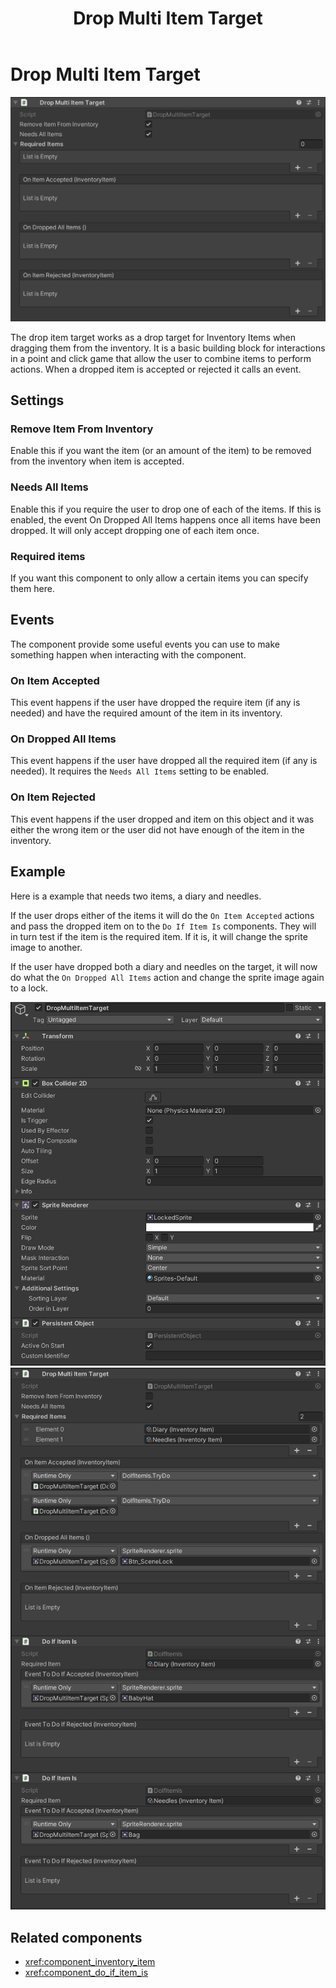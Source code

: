﻿---
uid: component_drop_multi_item_target
title: Drop Multi Item Target
---
# Drop Multi Item Target

![Drop Multi Item Target component](../../resources/images/components/DropMultiItemTarget.png)

The drop item target works as a drop target for Inventory Items when dragging them from the inventory. It is a basic building block for interactions in a point and click game that allow the user to combine items to perform actions. When a dropped item is accepted or rejected it calls an event.

## Settings

### Remove Item From Inventory

Enable this if you want the item (or an amount of the item) to be removed from the inventory when item is accepted.

### Needs All Items

Enable this if you require the user to drop one of each of the items. If this is enabled, the event On Dropped All Items happens once all items have been dropped. It will only accept dropping one of each item once.

### Required items

If you want this component to only allow a certain items you can specify them here. 

## Events

The component provide some useful events you can use to make something happen when interacting with the component.

### On Item Accepted

This event happens if the user have dropped the require item (if any is needed) and have the required amount of the item in its inventory.

### On Dropped All Items

This event happens if the user have dropped all the required item (if any is needed). It requires the `Needs All Items` setting to be enabled.

### On Item Rejected

This event happens if the user dropped and item on this object and it was either the wrong item or the user did not have enough of the item in the inventory.

## Example

Here is a example that needs two items, a diary and needles.

If the user drops either of the items it will do the `On Item Accepted` actions and pass the dropped item on to the `Do If Item Is` components. They will in turn test if the item is the required item. If it is, it will change the sprite image to another.

If the user have dropped both a diary and needles on the target, it will now do what the `On Dropped All Items` action and change the sprite image again to a lock.

![Drop Multi Item Target example](../../resources/images/components/DropMultiItemTargetExample.png)
![Drop Multi Item Target example2](../../resources/images/components/DropMultiItemTargetExample2.png)

## Related components

* <xref:component_inventory_item>
* <xref:component_do_if_item_is>
